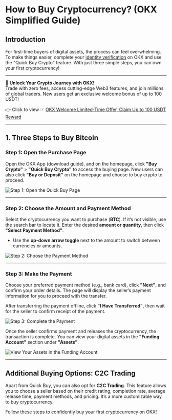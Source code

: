 # How to Buy Cryptocurrency? (OKX Simplified Guide)

## Introduction

For first-time buyers of digital assets, the process can feel overwhelming. To make things easier, complete your [identity verification](https://www.okx.com/zh-hant/help/how-do-i-verify-an-individual-account) on OKX and use the "Quick Buy Crypto" feature. With just three simple steps, you can own your first cryptocurrency!

---

🚀 **Unlock Your Crypto Journey with OKX!**  
Trade with zero fees, access cutting-edge Web3 features, and join millions of global traders. New users get an exclusive welcome bonus of up to 100 USDT!  

👉 Click to view ☞ [OKX Welcome Limited-Time Offer, Claim Up to 100 USDT Reward](https://bit.ly/OKXe)

---

## 1. Three Steps to Buy Bitcoin

### Step 1: Open the Purchase Page

Open the OKX App (download guide), and on the homepage, click **"Buy Crypto"** > **"Quick Buy Crypto"** to access the buying page. New users can also click **"Buy or Deposit"** on the homepage and choose to buy crypto to proceed.

![Step 1: Open the Quick Buy Page](https://www.okx.com/cdn/assets/plugins/announcements/contentful/tofttmniq0qv/7KcSO9RRRzZoahawbyrgty/e0ca501ad6808d0e07290641baa0ecf9/____.webp)

---

### Step 2: Choose the Amount and Payment Method

Select the cryptocurrency you want to purchase (**BTC**). If it’s not visible, use the search bar to locate it. Enter the desired **amount or quantity**, then click **"Select Payment Method"**.  

- Use the **up-down arrow toggle** next to the amount to switch between currencies or amounts.

![Step 2: Choose the Payment Method](https://www.okx.com/cdn/assets/plugins/announcements/contentful/tofttmniq0qv/27tWZDLfqAJdTQiVr646IW/67650eb7b7bbfbf796d8a149bede50a7/____.webp)

---

### Step 3: Make the Payment

Choose your preferred payment method (e.g., bank card), click **"Next"**, and confirm your order details. The page will display the seller’s payment information for you to proceed with the transfer.

After transferring the payment offline, click **"I Have Transferred"**, then wait for the seller to confirm receipt of the payment.

![Step 3: Complete the Payment](https://www.okx.com/cdn/assets/plugins/announcements/contentful/tofttmniq0qv/7LtbtsOiMszaDUZCoFJJ8r/fa676b983c264c8fdc0bfd69daf61682/C2C__.webp)

Once the seller confirms payment and releases the cryptocurrency, the transaction is complete. You can view your digital assets in the **"Funding Account"** section under **"Assets"**.

![View Your Assets in the Funding Account](https://www.okx.com/cdn/assets/plugins/announcements/contentful/tofttmniq0qv/5iJ96yJzwcNlkFQTx08Bjz/8d5bf1b44d8b8a4717055040afd41056/______-______.webp)

---

## Additional Buying Options: C2C Trading

Apart from Quick Buy, you can also opt for **C2C Trading**. This feature allows you to choose a seller based on their credit rating, completion rate, average release time, payment methods, and pricing. It’s a more customizable way to buy cryptocurrency.

Follow these steps to confidently buy your first cryptocurrency on OKX!
